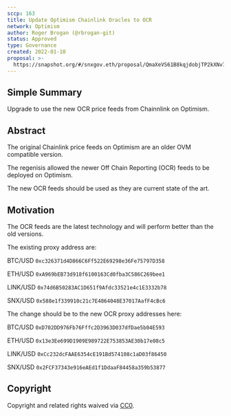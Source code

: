 ```yaml
---
sccp: 163
title: Update Optimism Chainlink Oracles to OCR
network: Optimism
author: Roger Brogan (@rbrogan-git)
status: Approved
type: Governance
created: 2022-01-10
proposal: >-
  https://snapshot.org/#/snxgov.eth/proposal/QmaXeVS61B8kqjdobjTP2kXNv72ANfdkifGaMfEBZ2qy5J
---
```


<!--You can leave these HTML comments in your merged SCCP and delete the visible duplicate text guides, they will not appear and may be helpful to refer to if you edit it again. This is the suggested template for new SCCPs. Note that an SCCP number will be assigned by an editor. When opening a pull request to submit your SCCP, please use an abbreviated title in the filename, `sccp-draft_title_abbrev.md`. The title should be 44 characters or less.-->



## Simple Summary

<!--"If you can't explain it simply, you don't understand it well enough." Provide a simplified and layman-accessible explanation of the SCCP.-->

Upgrade to use the new OCR price feeds from Chainnlink on Optimism.

## Abstract

<!--A short (~200 word) description of the variable change proposed.-->

The original Chainlink price feeds on Optimism are an older OVM compatible version.

The regenisis allowed the newer Off Chain Reporting (OCR) feeds to be deployed on Optimism.

The new OCR feeds should be used as they are current state of the art.


## Motivation

<!--The motivation is critical for SCCPs that want to update variables within Synthetix. It should clearly explain why the existing variable is not incentive aligned. SCCP submissions without sufficient motivation may be rejected outright.-->

The OCR feeds are the latest technology and will perform better than the old versions.

The existing proxy address are:

BTC/USD	    `0xc326371d4D866C6Ff522E69298e36Fe75797D358`

ETH/USD	    `0xA969bEB73d918f6100163Cd0fba3C586C269bee1`

LINK/USD    `0x74d6B50283AC1D651f9Afdc33521e4c1E3332b78`

SNX/USD	    `0x588e1f339910c21c7E4864048E37017AafF4cBc6`


The change should be to the new OCR proxy addresses here: 

BTC/USD     `0xD702DD976Fb76Fffc2D3963D037dfDae5b04E593`

ETH/USD     `0x13e3Ee699D1909E989722E753853AE30b17e08c5`

LINK/USD    `0xCc232dcFAAE6354cE191Bd574108c1aD03f86450`

SNX/USD     `0x2FCF37343e916eAEd1f1DdaaF84458a359b53877`



## Copyright

Copyright and related rights waived via [CC0](https://creativecommons.org/publicdomain/zero/1.0/).
